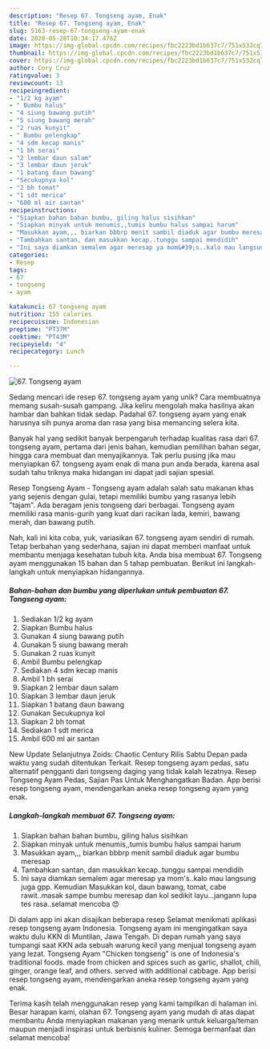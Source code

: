 ```yaml
---
description: "Resep 67. Tongseng ayam, Enak"
title: "Resep 67. Tongseng ayam, Enak"
slug: 5163-resep-67-tongseng-ayam-enak
date: 2020-05-28T10:34:17.476Z
image: https://img-global.cpcdn.com/recipes/fbc2223bd1b637c7/751x532cq70/67-tongseng-ayam-foto-resep-utama.jpg
thumbnail: https://img-global.cpcdn.com/recipes/fbc2223bd1b637c7/751x532cq70/67-tongseng-ayam-foto-resep-utama.jpg
cover: https://img-global.cpcdn.com/recipes/fbc2223bd1b637c7/751x532cq70/67-tongseng-ayam-foto-resep-utama.jpg
author: Cory Cruz
ratingvalue: 3
reviewcount: 13
recipeingredient:
- "1/2 kg ayam"
- " Bumbu halus"
- "4 siung bawang putih"
- "5 siung bawang merah"
- "2 ruas kunyit"
- " Bumbu pelengkap"
- "4 sdm kecap manis"
- "1 bh serai"
- "2 lembar daun salam"
- "3 lembar daun jeruk"
- "1 batang daun bawang"
- "Secukupnya kol"
- "2 bh tomat"
- "1 sdt merica"
- "600 ml air santan"
recipeinstructions:
- "Siapkan bahan bahan bumbu, giling halus sisihkan"
- "Siapkan minyak untuk menumis,,tumis bumbu halus sampai harum"
- "Masukkan ayam,,, biarkan bbbrp menit sambil diaduk agar bumbu meresap"
- "Tambahkan santan, dan masukkan kecap..tunggu sampai mendidih"
- "Ini saya diamkan semalem agar meresap ya mom&#39;s..kalo mau langsung juga gpp. Kemudian Masukkan kol, daun bawang, tomat, cabe rawit..masak sampe bumbu meresap dan kol sedikit layu...jangann lupa tes rasa..selamat mencoba 😍"
categories:
- Resep
tags:
- 67
- tongseng
- ayam

katakunci: 67 tongseng ayam 
nutrition: 155 calories
recipecuisine: Indonesian
preptime: "PT37M"
cooktime: "PT43M"
recipeyield: "4"
recipecategory: Lunch

---
```



![67. Tongseng ayam](https://img-global.cpcdn.com/recipes/fbc2223bd1b637c7/751x532cq70/67-tongseng-ayam-foto-resep-utama.jpg)

Sedang mencari ide resep 67. tongseng ayam yang unik? Cara membuatnya memang susah-susah gampang. Jika keliru mengolah maka hasilnya akan hambar dan bahkan tidak sedap. Padahal 67. tongseng ayam yang enak harusnya sih punya aroma dan rasa yang bisa memancing selera kita.

Banyak hal yang sedikit banyak berpengaruh terhadap kualitas rasa dari 67. tongseng ayam, pertama dari jenis bahan, kemudian pemilihan bahan segar, hingga cara membuat dan menyajikannya. Tak perlu pusing jika mau menyiapkan 67. tongseng ayam enak di mana pun anda berada, karena asal sudah tahu triknya maka hidangan ini dapat jadi sajian spesial.

Resep Tongseng Ayam - Tongseng ayam adalah salah satu makanan khas yang sejenis dengan gulai, tetapi memiliki bumbu yang rasanya lebih &#34;tajam&#34;. Ada beragam jenis tongseng dari berbagai. Tongseng ayam memiliki rasa manis-gurih yang kuat dari racikan lada, kemiri, bawang merah, dan bawang putih.


Nah, kali ini kita coba, yuk, variasikan 67. tongseng ayam sendiri di rumah. Tetap berbahan yang sederhana, sajian ini dapat memberi manfaat untuk membantu menjaga kesehatan tubuh kita. Anda bisa membuat 67. Tongseng ayam menggunakan 15 bahan dan 5 tahap pembuatan. Berikut ini langkah-langkah untuk menyiapkan hidangannya.

<!--inarticleads1-->

##### Bahan-bahan dan bumbu yang diperlukan untuk pembuatan 67. Tongseng ayam:

1. Sediakan 1/2 kg ayam
1. Siapkan  Bumbu halus
1. Gunakan 4 siung bawang putih
1. Gunakan 5 siung bawang merah
1. Gunakan 2 ruas kunyit
1. Ambil  Bumbu pelengkap
1. Sediakan 4 sdm kecap manis
1. Ambil 1 bh serai
1. Siapkan 2 lembar daun salam
1. Siapkan 3 lembar daun jeruk
1. Siapkan 1 batang daun bawang
1. Gunakan Secukupnya kol
1. Siapkan 2 bh tomat
1. Sediakan 1 sdt merica
1. Ambil 600 ml air santan


New Update Selanjutnya Zoids: Chaotic Century Rilis Sabtu Depan pada waktu yang sudah ditentukan Terkait. Resep tongseng ayam pedas, satu alternatif pengganti dari tongseng daging yang tidak kalah lezatnya. Resep Tongseng Ayam Pedas, Sajian Pas Untuk Menghangatkan Badan. App berisi resep tongseng ayam, mendengarkan aneka resep tongseng ayam yang enak. 

<!--inarticleads2-->

##### Langkah-langkah membuat 67. Tongseng ayam:

1. Siapkan bahan bahan bumbu, giling halus sisihkan
1. Siapkan minyak untuk menumis,,tumis bumbu halus sampai harum
1. Masukkan ayam,,, biarkan bbbrp menit sambil diaduk agar bumbu meresap
1. Tambahkan santan, dan masukkan kecap..tunggu sampai mendidih
1. Ini saya diamkan semalem agar meresap ya mom&#39;s..kalo mau langsung juga gpp. Kemudian Masukkan kol, daun bawang, tomat, cabe rawit..masak sampe bumbu meresap dan kol sedikit layu...jangann lupa tes rasa..selamat mencoba 😍


Di dalam app ini akan disajikan beberapa resep Selamat menikmati aplikasi resep tongseng ayam Indonesia. Tongseng ayam ini mengingatkan saya waktu dulu KKN di Muntilan, Jawa Tengah. Di depan rumah yang saya tumpangi saat KKN ada sebuah warung kecil yang menjual tongseng ayam yang lezat. Tongseng Ayam &#34;Chicken tongseng&#34; is one of Indonesia&#39;s traditional foods. made from chicken and spices such as garlic, shallot, chili, ginger, orange leaf, and others. served with additional cabbage. App berisi resep tongseng ayam, mendengarkan aneka resep tongseng ayam yang enak. 

Terima kasih telah menggunakan resep yang kami tampilkan di halaman ini. Besar harapan kami, olahan 67. Tongseng ayam yang mudah di atas dapat membantu Anda menyiapkan makanan yang menarik untuk keluarga/teman maupun menjadi inspirasi untuk berbisnis kuliner. Semoga bermanfaat dan selamat mencoba!
